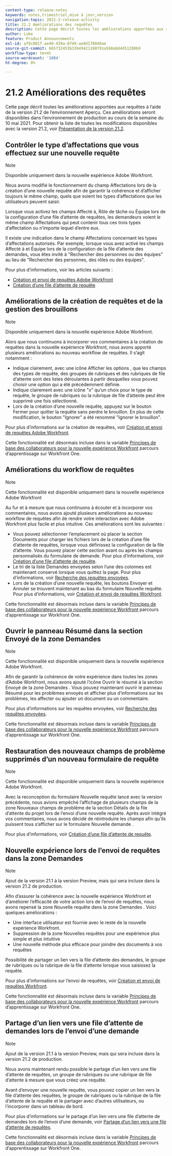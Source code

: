```yaml
---
content-type: release-notes
keywords: notes,trimestriel,mise à jour,version
navigation-topic: 2021-2-release-activity
title: 21.2 Améliorations des requêtes
description: Cette page décrit toutes les améliorations apportées aux requêtes à l’aide de la version 21.2 de l’environnement Aperçu. Ces améliorations seront disponibles dans l’environnement de production au cours de la semaine du 10 mai 2021. Pour obtenir la liste de toutes les modifications disponibles avec la version 21.2, reportez-vous à la présentation de la version 21.2.
author: Luke
feature: Product Announcements
exl-id: af9c801f-ae40-439a-8749-ae8d178040ae
source-git-commit: 665732453b33b49421108791a560ab84d51280b9
workflow-type: tm+mt
source-wordcount: '1084'
ht-degree: 0%

---
```


# 21.2 Améliorations des requêtes

Cette page décrit toutes les améliorations apportées aux requêtes à l’aide de la version 21.2 de l’environnement Aperçu. Ces améliorations seront disponibles dans l’environnement de production au cours de la semaine du 10 mai 2021. Pour obtenir la liste de toutes les modifications disponibles avec la version 21.2, voir [Présentation de la version 21.2](../../../product-announcements/product-releases/21.2-release-activity/21-2-release-overview.md).

## Contrôler le type d’affectations que vous effectuez sur une nouvelle requête

>[!NOTE]
>
>Disponible uniquement dans la nouvelle expérience Adobe Workfront.

Nous avons modifié le fonctionnement du champ Affectations lors de la création d’une nouvelle requête afin de garantir la cohérence et d’afficher toujours le même champ, quels que soient les types d’affectations que les utilisateurs peuvent saisir.

Lorsque vous activez les champs Affecté à, Rôle de tâche ou Équipe lors de la configuration d’une file d’attente de requêtes, les demandeurs voient le même champ Affectations qui peut contenir tous ces trois types d’affectation ou n’importe lequel d’entre eux.

Il existe une indication dans le champ Affectations concernant les types d’affectations autorisés. Par exemple, lorsque vous avez activé les champs Affecté à et Équipe lors de la configuration de la file d’attente des demandes, vous êtes invité à &quot;Rechercher des personnes ou des équipes&quot; au lieu de &quot;Rechercher des personnes, des rôles ou des équipes&quot;.

Pour plus d’informations, voir les articles suivants :

* [Création et envoi de requêtes Adobe Workfront](/help/quicksilver/manage-work/requests/create-requests/create-submit-requests.md)
* [Création d’une file d’attente de requête](../../../manage-work/requests/create-and-manage-request-queues/create-request-queue.md)

## Améliorations de la création de requêtes et de la gestion des brouillons

>[!NOTE]
>
>Disponible uniquement dans la nouvelle expérience Adobe Workfront.

Alors que nous continuons à incorporer vos commentaires à la création de requêtes dans la nouvelle expérience Workfront, nous avons apporté plusieurs améliorations au nouveau workflow de requêtes. Il s’agit notamment :

* Indique clairement, avec une icône Afficher les options , que les champs des types de requête, des groupes de rubriques et des rubriques de file d’attente sont des listes déroulantes à partir desquelles vous pouvez choisir une option qui a été précédemment définie.
* Indique clairement avec une icône &quot;x&quot; qu’un choix pour le type de requête, le groupe de rubriques ou la rubrique de file d’attente peut être supprimé une fois sélectionné.
* Lors de la création d’une nouvelle requête, appuyez sur le bouton Fermer pour quitter la requête sans perdre le brouillon. En plus de cette modification, le bouton &quot;Ignorer&quot; a été renommé &quot;Ignorer le brouillon&quot;.

Pour plus d’informations sur la création de requêtes, voir [Création et envoi de requêtes Adobe Workfront](/help/quicksilver/manage-work/requests/create-requests/create-submit-requests.md).

Cette fonctionnalité est désormais incluse dans la variable [Principes de base des collaborateurs pour la nouvelle expérience Workfront](https://one.workfront.com/s/learningpath1/collaborator-fundamentals-for-the-new-workfront-experience-MCY5AMOQQTGFDVZB4ODS6TXCYE2A) parcours d’apprentissage sur Workfront One.

## Améliorations du workflow de requêtes

>[!NOTE]
>
>Cette fonctionnalité est disponible uniquement dans la nouvelle expérience Adobe Workfront

Au fur et à mesure que nous continuons à écouter et à incorporer vos commentaires, nous avons ajouté plusieurs améliorations au nouveau workflow de requêtes afin de rendre votre interaction avec Adobe Workfront plus facile et plus intuitive. Ces améliorations sont les suivantes :

* Vous pouvez sélectionner l’emplacement où placer la section Documents pour charger les fichiers lors de la création d’une file d’attente de requêtes, lorsque vous définissez la configuration de la file d’attente. Vous pouvez placer cette section avant ou après les champs personnalisés du formulaire de demande. Pour plus d’informations, voir [Création d’une file d’attente de requête](../../../manage-work/requests/create-and-manage-request-queues/create-request-queue.md).
* Le tri de la liste Demandes envoyées selon l’une des colonnes est maintenant conservé lorsque vous quittez la page. Pour plus d’informations, voir [Recherche des requêtes envoyées](../../../manage-work/requests/create-requests/locate-submitted-requests.md).
* Lors de la création d’une nouvelle requête, les boutons Envoyer et Annuler se trouvent maintenant au bas du formulaire Nouvelle requête. Pour plus d’informations, voir [Création et envoi de requêtes Workfront](/help/quicksilver/manage-work/requests/create-requests/create-submit-requests.md).

Cette fonctionnalité est désormais incluse dans la variable [Principes de base des collaborateurs pour la nouvelle expérience Workfront](https://one.workfront.com/s/learningpath1/collaborator-fundamentals-for-the-new-workfront-experience-MCY5AMOQQTGFDVZB4ODS6TXCYE2A) parcours d’apprentissage sur Workfront One.

## Ouvrir le panneau Résumé dans la section Envoyé de la zone Demandes

>[!NOTE]
>
>Cette fonctionnalité est disponible uniquement dans la nouvelle expérience Adobe Workfront.

Afin de garantir la cohérence de votre expérience dans toutes les zones d’Adobe Workfront, nous avons ajouté l’icône Ouvrir le résumé à la section Envoyé de la zone Demandes . Vous pouvez maintenant ouvrir le panneau Résumé pour les problèmes envoyés et afficher plus d’informations sur les problèmes, les affecter ou ajouter un document ou un commentaire.

Pour plus d’informations sur les requêtes envoyées, voir [Recherche des requêtes envoyées](../../../manage-work/requests/create-requests/locate-submitted-requests.md).

Cette fonctionnalité est désormais incluse dans la variable [Principes de base des collaborateurs pour la nouvelle expérience Workfront](https://one.workfront.com/s/learningpath1/collaborator-fundamentals-for-the-new-workfront-experience-MCY5AMOQQTGFDVZB4ODS6TXCYE2A) parcours d’apprentissage sur Workfront One.

## Restauration des nouveaux champs de problème supprimés d’un nouveau formulaire de requête

>[!NOTE]
>
>Cette fonctionnalité est disponible uniquement dans la nouvelle expérience Adobe Workfront.

Avec la reconception du formulaire Nouvelle requête lancé avec la version précédente, nous avions empêché l’affichage de plusieurs champs de la zone Nouveaux champs de problème de la section Détails de la file d’attente du projet lors de l’envoi d’une nouvelle requête. Après avoir intégré vos commentaires, nous avons décidé de réintroduire les champs afin qu’ils puissent tous s’afficher sur le formulaire Nouvelle demande .

Pour plus d’informations, voir [Création d’une file d’attente de requête](../../../manage-work/requests/create-and-manage-request-queues/create-request-queue.md).

## Nouvelle expérience lors de l’envoi de requêtes dans la zone Demandes

>[!NOTE]
>
>Ajout de la version 21.1 à la version Preview, mais qui sera incluse dans la version 21.2 de production.

Afin d’assurer la cohérence avec la nouvelle expérience Workfront et d’améliorer l’efficacité de votre action lors de l’envoi de requêtes, nous avons repensé la zone Nouvelle requête dans la zone Demandes . Voici quelques améliorations :

* Une interface utilisateur est fournie avec le reste de la nouvelle expérience Workfront.
* Suppression de la zone Nouvelles requêtes pour une expérience plus simple et plus intuitive
* Une nouvelle méthode plus efficace pour joindre des documents à vos requêtes

Possibilité de partager un lien vers la file d’attente des demandes, le groupe de rubriques ou la rubrique de la file d’attente lorsque vous saisissez la requête.

Pour plus d’informations sur l’envoi de requêtes, voir [Création et envoi de requêtes Workfront](/help/quicksilver/manage-work/requests/create-requests/create-submit-requests.md).

Cette fonctionnalité est désormais incluse dans la variable [Principes de base des collaborateurs pour la nouvelle expérience Workfront](https://one.workfront.com/s/learningpath1/collaborator-fundamentals-for-the-new-workfront-experience-MCY5AMOQQTGFDVZB4ODS6TXCYE2A) parcours d’apprentissage sur Workfront One.

## Partage d’un lien vers une file d’attente de demandes lors de l’envoi d’une demande

>[!NOTE]
>
>Ajout de la version 21.1 à la version Preview, mais qui sera incluse dans la version 21.2 de production.

Nous avons maintenant rendu possible le partage d’un lien vers une file d’attente de requêtes, un groupe de rubriques ou une rubrique de file d’attente à mesure que vous créez une requête.

Avant d’envoyer une nouvelle requête, vous pouvez copier un lien vers la file d’attente des requêtes, le groupe de rubriques ou la rubrique de la file d’attente de la requête et le partager avec d’autres utilisateurs, ou l’incorporer dans un tableau de bord.

Pour plus d’informations sur le partage d’un lien vers une file d’attente de demandes lors de l’envoi d’une demande, voir [Partage d’un lien vers une file d’attente de requêtes](../../../manage-work/requests/create-requests/share-link-to-request-queue.md).

Cette fonctionnalité est désormais incluse dans la variable [Principes de base des collaborateurs pour la nouvelle expérience Workfront](https://one.workfront.com/s/learningpath1/collaborator-fundamentals-for-the-new-workfront-experience-MCY5AMOQQTGFDVZB4ODS6TXCYE2A) parcours d’apprentissage sur Workfront One.
